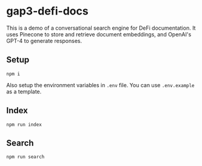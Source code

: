 # gap3-defi-docs

This is a demo of a conversational search engine for DeFi documentation. It uses Pinecone to store and retrieve document embeddings, and OpenAI's GPT-4 to generate responses.


## Setup
`npm i`

Also setup the environment variables in `.env` file. You can use `.env.example` as a template.

## Index
`npm run index`

## Search
`npm run search`


